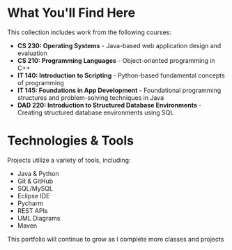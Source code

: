 <h1>What You'll Find Here</h1>
<p>This collection includes work from the following courses:</p>

<ul>
<li><b>CS 230: Operating Systems</b> - Java-based web application design and evaluation</li>
<li><b>CS 210: Programming Languages</b> - Object-oriented programming in C++</li>
<li><b>IT 140: Introduction to Scripting</b> - Python-based fundamental concepts of programming</li>
<li><b>IT 145: Foundations in App Development</b> - Foundational programming structures and problem-solving techniques in Java</li>
<li><b>DAD 220: Introduction to Structured Database Environments</b> - Creating structured database environments using SQL</li>
</ul>

<h1>Technologies & Tools</h1>
<p>Projects utilize a variety of tools, including:</p>

<ul>
<li>Java & Python</li>
<li>Git & GitHub</li>
<li>SQL/MySQL</li>
<li>Eclipse IDE</li>
<li>Pycharm</li>
<li>REST APIs</li>
<li>UML Diagrams</li>
<li>Maven</li>
</ul>


<p> This portfolio will continue to grow as I complete more classes and projects </p>


<!---
it-tech-90/it-tech-90 is a ✨ special ✨ repository because its `README.md` (this file) appears on your GitHub profile.
You can click the Preview link to take a look at your changes.
--->
